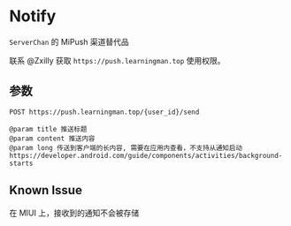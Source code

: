# Notify

`ServerChan` 的 MiPush 渠道替代品

联系 @Zxilly 获取 `https://push.learningman.top` 使用权限。

## 参数
```
POST https://push.learningman.top/{user_id}/send

@param title 推送标题
@param content 推送内容
@param long 传送到客户端的长内容, 需要在应用内查看，不支持从通知启动
https://developer.android.com/guide/components/activities/background-starts
```

## Known Issue

在 MIUI 上，接收到的通知不会被存储
